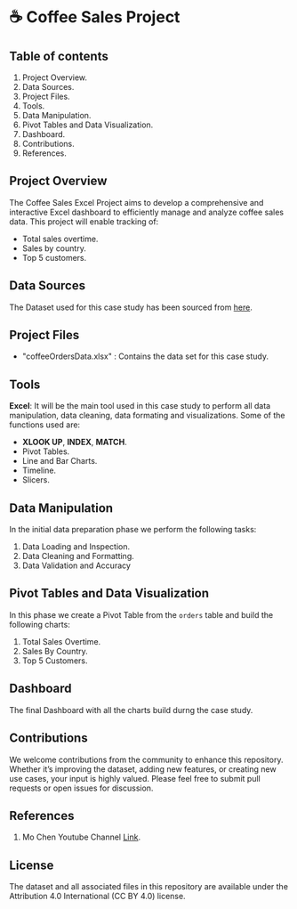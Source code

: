# ☕️ Coffee Sales Project

## Table of contents
1. Project Overview.
2. Data Sources.
3. Project Files.
4. Tools.
5. Data Manipulation.
6. Pivot Tables and Data Visualization.
7. Dashboard.
8. Contributions.
9. References.

## Project Overview

The Coffee Sales Excel Project aims to develop a comprehensive and interactive Excel dashboard to efficiently manage and analyze coffee sales data. 
This project will enable tracking of:
- Total sales overtime.
- Sales by country.
- Top 5 customers.

## Data Sources

The Dataset used for this case study has been sourced from [here](https://github.com/mochen862/excel-project-coffee-sales).

## Project Files

- "coffeeOrdersData.xlsx" : Contains the data set for this case study.

## Tools
**Excel**: It will be the main tool used in this case study to perform all data manipulation, data cleaning, data formating and visualizations. 
Some of the functions used are: 

- **XLOOK UP**, **INDEX**, **MATCH**.
- Pivot Tables.
- Line and Bar Charts.
- Timeline.
- Slicers.

## Data Manipulation

In the initial data preparation phase we perform the following tasks:
1. Data Loading and Inspection.
2. Data Cleaning and Formatting.
3. Data Validation and Accuracy

## Pivot Tables and Data Visualization

In this phase we create a Pivot Table from the `orders` table and build the following charts:
1. Total Sales Overtime.
2. Sales By Country.
3. Top 5 Customers.

## Dashboard

The final Dashboard with all the charts build durng the case study.

## Contributions

We welcome contributions from the community to enhance this repository. Whether it’s improving the dataset, adding new features, or creating new use cases, your input is highly valued. Please feel free to submit pull requests or open issues for discussion.

## References

1. Mo Chen Youtube Channel [Link](https://www.youtube.com/watch?v=m13o5aqeCbM&list=PLodYDTuHA29aFro3j4-Wsakm0jI8enRiN&index=5).

## License
The dataset and all associated files in this repository are available under the Attribution 4.0 International (CC BY 4.0) license.
